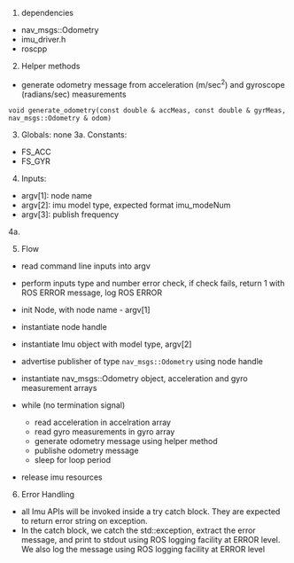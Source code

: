 1. dependencies
- nav_msgs::Odometry
- imu_driver.h
- roscpp

2. Helper methods
- generate odometry message from acceleration (m/sec<sup>2</sup>) and gyroscope (radians/sec) measurements
```
void generate_odometry(const double & accMeas, const double & gyrMeas, nav_msgs::Odometry & odom)
```

3. Globals: none
3a. Constants: 
- FS_ACC
- FS_GYR

4. Inputs:
- argv[1]: node name
- argv[2]: imu model type, expected format imu_modeNum
- argv[3]: publish frequency

4a. 

5. Flow
- read command line inputs into argv
- perform inputs type and number error check, if check fails, return 1 with ROS ERROR message, log ROS ERROR
- init Node, with node name - argv[1]
- instantiate node handle

- instantiate Imu object with model type, argv[2]
- advertise publisher of type `nav_msgs::Odometry` using node handle

- instantiate nav_msgs::Odometry object, acceleration and gyro measurement arrays

- while (no termination signal)
  - read acceleration in accelration array
  - read gyro measurements in gyro array
  - generate odometry message using helper method
  - publishe odometry message
  - sleep for loop period

- release imu resources

6. Error Handling
- all Imu APIs will be invoked inside a try catch block. They are expected to return error string on exception. 
- In the catch block, we catch the std::exception, extract the error message, and print to stdout using ROS logging facility at ERROR level. We also log the message using ROS logging facility at ERROR level


